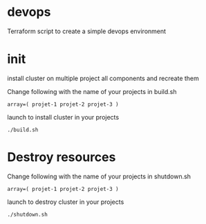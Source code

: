 # devops
Terraform script to create a simple devops environment  

# init
install cluster on multiple project all components and recreate them

Change following with the name of your projects in build.sh

```
array=( projet-1 projet-2 projet-3 ) 
```

launch to install cluster in your projects
```
./build.sh
```


# Destroy resources
Change following with the name of your projects in shutdown.sh

```
array=( projet-1 projet-2 projet-3 ) 
```

launch to destroy cluster in your projects
```
./shutdown.sh
```